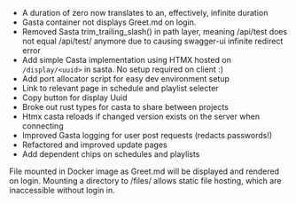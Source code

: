  - A duration of zero now translates to an, effectively, infinite duration
 - Gasta container not displays Greet.md on login.
 - Removed Sasta trim_trailing_slash() in path layer, meaning /api/test does not equal /api/test/ anymore due to causing swagger-ui infinite redirect error
 - Add simple Casta implementation using HTMX hosted on `/display/<uuid>` in sasta. No setup required on client :)
 - Add port allocator script for easy dev environment setup
 - Link to relevant page in schedule and playlist selecter
 - Copy button for display Uuid
 - Broke out rust types for casta to share between projects
 - Htmx casta reloads if changed version exists on the server when connecting
 - Improved Gasta logging for user post requests (redacts passwords!)
 - Refactored and improved update pages
 - Add dependent chips on schedules and playlists

File mounted in Docker image as Greet.md will be displayed and rendered on login. Mounting a directory to /files/ allows static file hosting, which are inaccessible without login in.
